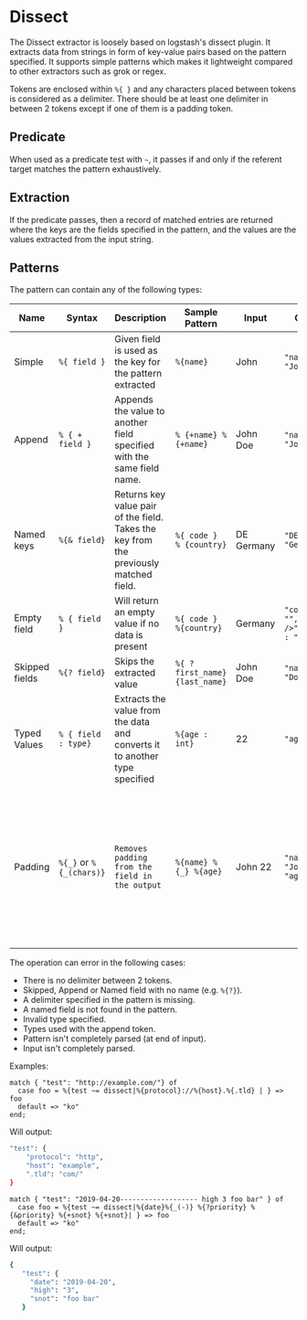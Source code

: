 # Dissect

The Dissect extractor is loosely based on logstash's dissect plugin. It extracts data from strings in form of key-value pairs based on the pattern specified. It supports simple patterns which makes it lightweight compared to other extractors such as grok or regex.

Tokens are enclosed within `%{ }` and any characters placed between tokens is considered as a delimiter. There should  be at least one delimiter in between 2 tokens except if one of them is a padding token.

## Predicate

When used as a predicate test with `~`, it passes if and only if the referent target matches the pattern exhaustively.

## Extraction

If the predicate passes, then a record of matched entries are returned where the keys are the fields specified in the pattern, and the values are the values extracted from the input string.

## Patterns

The pattern can contain any of the following types:

| Name           | Syntax                  | Description                                                  | Sample Pattern                  | Input         | Output                                    | Notes                                                        |
| -------------- | ----------------------- | ------------------------------------------------------------ | ------------------------------- | ------------- | ----------------------------------------- | ------------------------------------------------------------ |
| Simple         | `%{ field }`            | Given field is used as the key for the pattern extracted     | `%{name}`                       | John          | `"name"  : "John"`                        |                                                              |
| Append         | `% { + field }`         | Appends the value to another field specified with the same field name. | `% {+name} %{+name}`            | John Doe      | `"name" : "John Doe"`                     | `+` symbol on the first token is optional<br />Does not support types |
| Named keys     | `%{& field}`            | Returns key value pair of the field. Takes the key from the previously matched field. | `%{ code }  % {country}`        | DE Germany    | `"DE" : "Germany"`                       | Needs a field present earlier with the same name             |
| Empty field    | `% { field }`           | Will return an empty value if no data is present             | `%{ code }     %{country}`      | Germany       | `"code" : "",<br />"country" : "Germany"` |                                                              |
| Skipped fields | `%{? field}`            | Skips the extracted value                                    | `%{ ? first_name}  {last_name}` | John Doe      | `"name" : "Doe"`                          |                                                              |
| Typed Values   | `% { field : type}`     | Extracts the value from the data and converts it to another type specified | `%{age : int}`                  | 22            | `"age" : 22`                              | Supported Types: int, float                                  |
| Padding        | `%{_}` or `%{_(chars)}` | `Removes padding from the field in the output`               | `%{name} %{_} %{age}`           | John       22 | `"name" : "John", "age":"22"`             | The field being extracted may not contain the padding.<br />A custom padding can be specified by using the `%{_(custom)}` notation |

The operation can error in the following cases:

* There is no delimiter between 2 tokens.
* Skipped, Append or Named field with no name (e.g. `%{?}`).
* A delimiter specified in the pattern is missing.
* A named field is not found in the pattern.
* Invalid type specified.
* Types used with the append token.
* Pattern isn't completely parsed (at end of input).
* Input isn't completely parsed.

Examples:

```tremor
match { "test": "http://example.com/"} of
  case foo = %{test ~= dissect|%{protocol}://%{host}.%{.tld} | } => foo
  default => "ko"
end;
```

Will output:

```bash
"test": {
    "protocol": "http",
    "host": "example",
    ".tld": "com/"
}
```

```tremor
match { "test": "2019-04-20------------------- high 3 foo bar" } of
  case foo = %{test ~= dissect|%{date}%{_(-)} %{?priority} %{&priority} %{+snot} %{+snot}| } => foo
  default => "ko"
end;
```

Will output:

```bash
{
   "test": {
     "date": "2019-04-20",
     "high": "3",
     "snot": "foo bar"
   }
```
